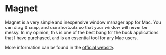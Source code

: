 # Magnet

Magnet is a very simple and inexpensive window manager app for Mac. You can drag & snap, and use shortcuts so that your window will never be messy. In my opinion, this is one of the best bang for the buck applications that I have purchased, and is an essential tool for any Mac users.

More information can be found in the [official website](https://magnet.crowdcafe.com/).

